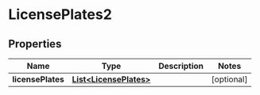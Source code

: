 

# LicensePlates2


## Properties

| Name | Type | Description | Notes |
|------------ | ------------- | ------------- | -------------|
|**licensePlates** | [**List&lt;LicensePlates&gt;**](LicensePlates.md) |  |  [optional] |



